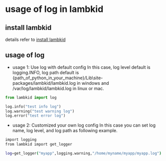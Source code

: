 # usage of log in lambkid

## install lambkid

details refer to [install lambkid](install.md)

## usage of log

* usage 1: Use log with default config
  In this case, log level default is logging.INFO, log path default is
  {path_of_python_in_your_machine}/Lib\site-packages/lambkid/lambkid.log in windows and /var/log/lambkid/lambkid.log in
  linux or mac.

```python
from lambkid import log

log.info("test info log")
log.warning("test warning log")
log.error("test error log")
```

* usage 2: Customized your own log config
  In this case you can set log name, log level, and log path as following example.

```bash
import logging
from lambkid import get_logger

log=get_logger("myapp",logging.warning,"/home/myname/myapp/myapp.log")
```